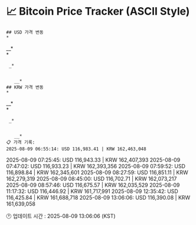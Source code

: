 # 📈 Bitcoin Price Tracker (ASCII Style)
    ## USD 가격 변동 
    *         
 __*      
    *     
          
     _*   
          
          
       __*
    ## KRW 가격 변동
    *         
 __*      
    *     
          
     _*   
          
          
       __*
    📋 가격 기록:
    2025-08-09 06:55:14: USD 116,983.41 | KRW 162,463,048
2025-08-09 07:25:45: USD 116,943.33 | KRW 162,407,393
2025-08-09 07:47:02: USD 116,933.23 | KRW 162,393,356
2025-08-09 07:59:52: USD 116,898.84 | KRW 162,345,601
2025-08-09 08:27:59: USD 116,851.11 | KRW 162,279,319
2025-08-09 08:45:00: USD 116,702.71 | KRW 162,073,217
2025-08-09 08:57:46: USD 116,675.57 | KRW 162,035,529
2025-08-09 11:17:32: USD 116,446.92 | KRW 161,717,991
2025-08-09 12:35:42: USD 116,425.84 | KRW 161,688,718
2025-08-09 13:06:06: USD 116,390.08 | KRW 161,639,058
    
🕐 업데이트 시간 : 2025-08-09 13:06:06 (KST)
